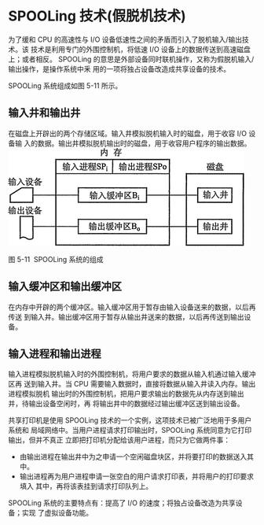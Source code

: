 # SPOOLing 技术(假脱机技术)

为了缓和 CPU 的高速性与 I/O 设备低速性之间的矛盾而引入了脱机输入/输出技术。该 技术是利用专门的外围控制机，将低速 I/O 设备上的数据传送到高速磁盘上；或者相反。 SPOOLing 的意思是外部设备同时联机操作，又称为假脱机输入/输出操作，是操作系统中釆 用的一项将独占设备改造成共享设备的技术。

SPOOLing 系统组成如图 5-11 所示。

## 输入井和输出井

在磁盘上开辟出的两个存储区域。输入井模拟脱机输入时的磁盘，用于收容 I/O 设备输 入的数据。输出井模拟脱机输出时的磁盘，用于收容用户程序的输出数据。![](img/7bd9e4a77cf9c955a2a8951a46b978e1.jpg)

图 5-11  SPOOLing 系统的组成

## 输入缓冲区和输出缓冲区

在内存中开辟的两个缓冲区。输入缓冲区用于暂存由输入设备送来的数据，以后再传送 到输入井。输出缓冲区用于暂存从输出井送来的数据，以后再传送到输出设备。

## 输入进程和输出进程

输入进程模拟脱机输入时的外围控制机，将用户要求的数据从输入机通过输入缓冲区再 送到输入井。当 CPU 需要输入数据时，直接将数据从输入井读入内存。输出进程模拟脱机 输出时的外围控制机，把用户要求输出的数据先从内存送到输出并，待输出设备空闲时，再 将输出井中的数据经过输出缓冲区送到输出设备。

共享打印机是使用 SPOOLing 技术的一个实例，这项技术已被广泛地用于多用户系统和 局域网络中。当用户进程请求打印输出时，SPOOLing 系统同意为它打印输出，但并不真正 立即把打印机分配给该用户进程，而只为它做两件事：

*   由输出进程在输出井中为之申请一个空闲磁盘块区，并将要打印的数据送入其中。
*   输出进程再为用户进程申请一张空白的用户请求打印表，并将用户的打印要求填入 其中，再将该表挂到请求打印队列上。

SPOOLing 系统的主要特点有：提高了 I/O 的速度；将独占设备改造为共享设备；实现 了虚拟设备功能。